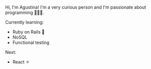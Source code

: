 ﻿
Hi, I'm Agustina! I'm a very curious person and I'm passionate about programming 👩🏻‍💻.

Currently learning:
- Ruby on Rails 💎
- NoSQL
- Functional testing

Next:
- React ⚛️
